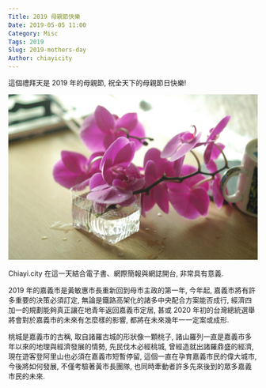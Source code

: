 ```yaml
---
Title: 2019 母親節快樂
Date: 2019-05-05 11:00
Category: Misc
Tags: 2019
Slug: 2019-mothers-day
Author: chiayicity
---
```


<!-- PELICAN_BEGIN_SUMMARY -->

這個禮拜天是 2019 年的母親節, 祝全天下的母親節日快樂!

<!-- PELICAN_END_SUMMARY -->

<img src="./../images/red_orchid_in_kitchen.jpg" width="800"></img>

Chiayi.city 在這一天結合電子書、網際簡報與網誌開台, 非常具有意義.

2019 年的嘉義市是黃敏惠市長重新回到母市主政的第一年, 今年起, 嘉義市將有許多重要的決策必須訂定, 無論是鐵路高架化的諸多中央配合方案能否成行, 經濟四加一的規劃能夠真正讓在地青年返回嘉義市定居, 甚或 2020 年初的台灣總統選舉將會對於嘉義市的未來有怎麼樣的影響, 都將在未來幾年一一定案或成形.

桃城是嘉義市的古稱, 取自諸羅古城的形狀像一顆桃子, 諸山羅列一直是嘉義市多年以來的地理與經濟發展的情勢, 先民伐木必經桃城, 曾經造就出諸羅鼎盛的經濟, 現在遊客登阿里山也必須在嘉義市短暫停留, 這個一直在孕育嘉義市民的偉大城市, 今後將如何發展, 不僅考驗著黃市長團隊, 也同時牽動者許多先來後到的眾多嘉義市民的未來.

